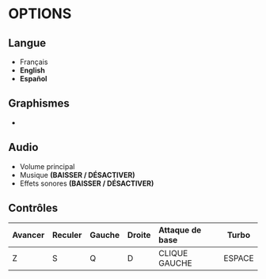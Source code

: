 # OPTIONS

## Langue

- Français
- <b>English</b>
- <b>Español</b>
## Graphismes

- 
## Audio

- Volume principal
- Musique <b>(BAISSER / DÉSACTIVER)</b> 
- Effets sonores <b>(BAISSER / DÉSACTIVER)</b>
## Contrôles


|Avancer |Reculer |Gauche |Droite |Attaque de base |Turbo |
|:-------|:-------|:------|:------|:---------------|------|
|Z       |S       |Q      |D      |CLIQUE GAUCHE   |ESPACE|
